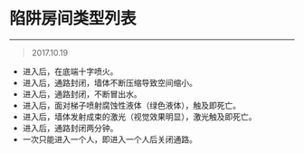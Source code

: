 # 陷阱房间类型列表

- - -
>2017.10.19

- 进入后，在底端十字喷火。
- 进入后，通路封闭，墙体不断压缩导致空间缩小。
- 进入后，通路封闭，不断冒出水。
- 进入后，面对梯子喷射腐蚀性液体（绿色液体），触及即死亡。
- 进入后，墙体发射成束的激光（视觉效果明显），激光触及即死亡。
- 进入后，通路封闭两分钟。
- 一次只能进入一个人，即进入一个人后关闭通路。


